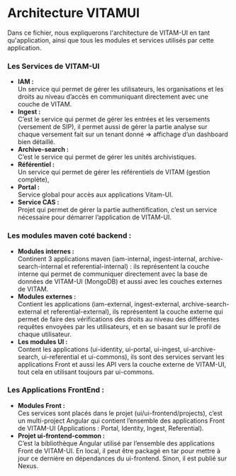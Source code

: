 # Architecture VITAMUI
Dans ce fichier, nous expliquerons l'architecture de VITAM-UI en tant qu'application, ainsi que tous les modules et services utilisés par cette application.

### Les Services de VITAM-UI
- **IAM :**  <br/> Un service qui permet de gérer les utilisateurs, les organisations et les droits au niveau d’accès en communiquant directement avec une couche de VITAM.
- **Ingest :**  <br/> C’est le service qui permet de gérer les entrées et les versements (versement de SIP), il permet aussi de gérer la partie analyse sur chaque versement fait sur un tenant donné ⇒ affichage d’un dashboard bien détaillé.
- **Archive-search :**  <br/> C’est le service qui permet de gérer les unités archivistiques.
- **Référentiel :**  <br/>  Un service qui permet de gérer les référentiels de VITAM (gestion complète),
- **Portal :**  <br/> Service global pour accès aux applications Vitam-UI.
- **Service CAS :**  <br/>  Projet qui permet de gérer la partie authentification, c’est un service nécessaire pour démarrer l’application de VITAM-UI.


### Les modules maven coté backend :
- **Modules internes :**  <br/>Continent 3 applications maven (iam-internal, ingest-internal, archive-search-internal et referential-internal) : ils représentent la couche interne qui permet de communiquer directement avec la base de données de VITAM-UI (MongoDB) et aussi avec les couches externes de VITAM.
- **Modules externes :**  <br/>Contient les applications (iam-external, ingest-external, archive-search-external et referential-external), ils représentent la couche externe qui permet de faire des vérifications des droits au niveau des différentes requêtes envoyées par les utilisateurs, et en se basant sur le profil de chaque utilisateur.
- **Les modules UI :**  <br/>Content les applications (ui-identity, ui-portal, ui-ingest, ui-archive-search, ui-referential et ui-commons), ils sont des services servant les applications Front et aussi les API vers la couche externe de VITAM-UI, tout cela en utilisant toujours par ui-commons.


### Les Applications FrontEnd :

- **Modules Front :**  <br/>Ces services sont placés dans le projet (ui/ui-frontend/projects), c’est un multi-project Angular qui contient l’ensemble des applications Front de VITAM-UI (Applications : Portal, Identity, Ingest, Referential).
- **Projet ui-frontend-common :**  <br/> C’est la bibliothèque Angular utilisé par l’ensemble des applications Front de VITAM-UI. En local, il peut être packagé en tar pour mettre à jour ce dernière en dépendances du ui-frontend. Sinon, il est publié sur Nexus.
